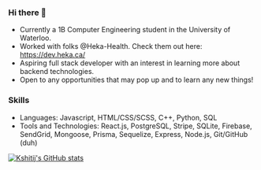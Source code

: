 ### Hi there 👋

<!--
**Kshitij-Kumar123/Kshitij-Kumar123** is a ✨ _special_ ✨ repository because its `README.md` (this file) appears on your GitHub profile.

Here are some ideas to get you started:
- 🔭 I’m currently working on ...
- 🌱 I’m currently learning ...
- 👯 I’m looking to collaborate on ...
- 💬 Ask me about ...
- 📫 How to reach me: ...
- 😄 Pronouns: ...
-->

- Currently a 1B Computer Engineering student in the University of Waterloo.
- Worked with folks @Heka-Health. Check them out here: https://dev.heka.ca/
- Aspiring full stack developer with an interest in learning more about backend technologies.
- Open to any opportunities that may pop up and to learn any new things!

### Skills
- Languages: Javascript, HTML/CSS/SCSS, C++, Python, SQL
- Tools and Technologies: React.js,
PostgreSQL,
Stripe,
SQLite,
Firebase,
SendGrid,
Mongoose,
Prisma,
Sequelize,
Express,
Node.js,
Git/GitHub (duh)

[![Kshitij's GitHub stats](https://github-readme-stats.vercel.app/api?username=Kshitij-Kumar123&show_icons=true&theme=radical)](https://github.com/anuraghazra/github-readme-stats)
